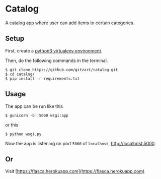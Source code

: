 # Catalog
A catalog app where user can add items to certain categories.

## Setup
First, create a [python3 virtualenv environment](https://virtualenv.pypa.io/en/stable/).

Then, do the following commands in the terminal.
```
$ git clone https://github.com/gitzart/catalog.git
$ cd catalog/
$ pip install -r requirements.txt
```

## Usage
The app can be run like this
```
$ gunicorn -b :5000 wsgi:app
```
or this
```
$ python wsgi.py
```
Now the app is listening on port `5000` of `localhost`, [http://localhost:5000](http://localhost:5000).

## Or
Visit [https://flasca.herokuapp.com](https://flasca.herokuapp.com)
